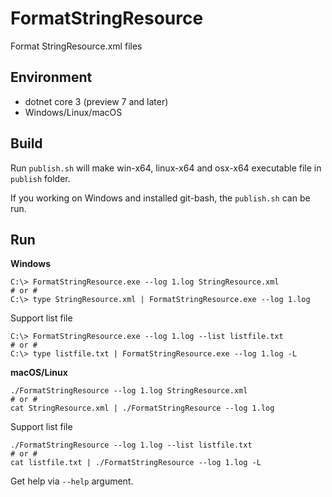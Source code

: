 # FormatStringResource

Format StringResource.xml files

## Environment

- dotnet core 3 (preview 7 and later)
- Windows/Linux/macOS

## Build

Run `publish.sh` will make win-x64, linux-x64 and osx-x64 executable file in
`publish` folder.

If you working on Windows and installed git-bash, the `publish.sh` can be run.

## Run

__Windows__

```text
C:\> FormatStringResource.exe --log 1.log StringResource.xml
# or #
C:\> type StringResource.xml | FormatStringResource.exe --log 1.log
```

Support list file

```text
C:\> FormatStringResource.exe --log 1.log --list listfile.txt
# or #
C:\> type listfile.txt | FormatStringResource.exe --log 1.log -L
```

__macOS/Linux__

```text
./FormatStringResource --log 1.log StringResource.xml
# or #
cat StringResource.xml | ./FormatStringResource --log 1.log
```

Support list file

```text
./FormatStringResource --log 1.log --list listfile.txt
# or #
cat listfile.txt | ./FormatStringResource --log 1.log -L
```

Get help via `--help` argument.


